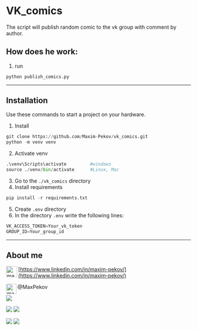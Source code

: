 # VK_comics

The script will publish random comic to the vk group with comment by author.
## How does he work:

1. run
```python
python publish_comics.py
```
---
## Installation
Use these commands to start a project on your hardware.
1. Install
```python
git clone https://github.com/Maxim-Pekov/vk_comics.git
python -m venv venv
```
2. Activate venv    
```python
.\venv\Scripts\activate         #windows
source ./venv/bin/activate      #Linux, Mac  
```
3. Go to the `./vk_comics` directory
4. Install requirements
```python
pip install -r requirements.txt
```
5. Create `.env` directory
6. In the directory `.env` write the following lines:
```python
VK_ACCESS_TOKEN=Your_vk_token
GROUP_ID=Your_group_id
```
---
## About me
[<img align="left" alt="maxim-pekov | LinkedIn" width="30px" src="https://img.icons8.com/color/48/000000/linkedin-circled--v3.png" />https://www.linkedin.com/in/maxim-pekov/](https://www.linkedin.com/in/maxim-pekov/)
</br>

<img align="left" alt="maxim-pekov" width="28px" src="https://upload.wikimedia.org/wikipedia/commons/5/5c/Telegram_Messenger.png" />@MaxPekov
</br>

[//]: # (Карточка профиля: )
![](https://github-profile-summary-cards.vercel.app/api/cards/profile-details?username=Maxim-Pekov&theme=solarized_dark)

[//]: # (Статистика языков в коммитах:)
[//]: # (Статистика языков в репозиториях:)
![](https://github-profile-summary-cards.vercel.app/api/cards/most-commit-language?username=Maxim-Pekov&theme=solarized_dark)
![](https://github-profile-summary-cards.vercel.app/api/cards/repos-per-language?username=Maxim-Pekov&theme=solarized_dark)



[//]: # (Статистика профиля:)
[//]: # (Данные по коммитам за сутки:)
![](https://github-profile-summary-cards.vercel.app/api/cards/stats?username=Maxim-Pekov&theme=solarized_dark)
![](https://github-profile-summary-cards.vercel.app/api/cards/productive-time?username=Maxim-Pekov&theme=solarized_dark)

[//]: # ([![trophy]&#40;https://github-profile-trophy.vercel.app/?username=Maxim-Pekov&#41;]&#40;https://github.com/ryo-ma/github-profile-trophy&#41;)


